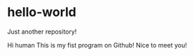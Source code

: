 # hello-world
Just another repository!


Hi human
This is my fist program on Github! Nice to meet you!
